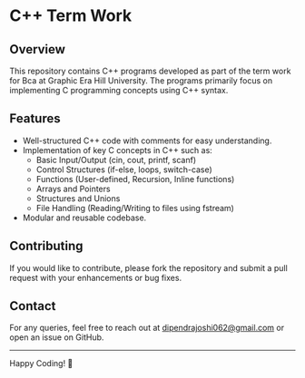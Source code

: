 # C++ Term Work

## Overview
This repository contains C++ programs developed as part of the term work for Bca at Graphic Era Hill University. The programs primarily focus on implementing C programming concepts using C++ syntax.

## Features
- Well-structured C++ code with comments for easy understanding.
- Implementation of key C concepts in C++ such as:
  - Basic Input/Output (cin, cout, printf, scanf)
  - Control Structures (if-else, loops, switch-case)
  - Functions (User-defined, Recursion, Inline functions)
  - Arrays and Pointers
  - Structures and Unions
  - File Handling (Reading/Writing to files using fstream)
- Modular and reusable codebase.

## Contributing
If you would like to contribute, please fork the repository and submit a pull request with your enhancements or bug fixes.

## Contact
For any queries, feel free to reach out at dipendrajoshi062@gmail.com or open an issue on GitHub.

---

Happy Coding! 🚀

